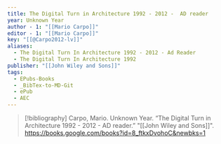 ```yaml
---
title: The Digital Turn in Architecture 1992 - 2012 -  AD reader
year: Unknown Year
author - 1: "[[Mario Carpo]]"
editor - 1: "[[Mario Carpo]]"
key: "[[@Carpo2012-lv]]"
aliases:
  - The Digital Turn In Architecture 1992 - 2012 - Ad Reader
  - The Digital Turn In Architecture 1992
publisher: "[[John Wiley and Sons]]"
tags:
  - EPubs-Books
  - _BibTex-to-MD-Git
  - ePub
  - AEC
---
```


> [!bibliography]
> Carpo, Mario. Unknown Year. “The Digital Turn in Architecture 1992 - 2012 -  AD reader.” "[[John Wiley and Sons]]". https://books.google.com/books?id=8_ftkxDvohoC&newbks=1